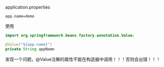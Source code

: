 application.properties

```properties
app.name=demo
```

使用
```java
import org.springframework.beans.factory.annotation.Value;

@Value("${app.name}") 
private String appName
```

发现一个问题，@Value注解的属性不能在构造器中调用！！！否则会出错！！！
